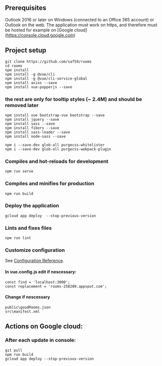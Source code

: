 ## Prerequisites
   Outlook 2016 or later on Windows (connected to an Office 365 account) or Outlook on the web.
   The application must work on https, and therefore must be hosted for example on [Google cloud] (https://console.cloud.google.com)
## Project setup
```
git clone https://github.com/saf59/rooms 
cd rooms
npm install
npm install -g @vue/cli
npm install -g @vue/cli-service-global
npm install axios --save
npm install vue-popperjs --save
``` 
### the rest are only for tooltip styles (~ 2.4M) and should be removed later
``` 
npm install vue bootstrap-vue bootstrap --save 
npm install jquery --save
npm install sass --save
npm install fibers --save
npm install sass-loader --save
npm install node-sass --save

npm i --save-dev glob-all purgecss-whitelister
npm i --save-dev glob-all purgecss-webpack-plugin
```

### Compiles and hot-reloads for development
```
npm run serve
```

### Compiles and minifies for production
```
npm run build
```
### Deploy the application
```
gcloud app deploy  --stop-previous-version
```

### Lints and fixes files
```
npm run lint
```

### Customize configuration
See [Configuration Reference](https://cli.vuejs.org/config/).
#### In vue.config.js edit if nescessary:
```
const find = 'localhost:3000';
const replacement = 'rooms-258209.appspot.com';
```
#### Change if nescessary
```
public\goodRooms.json 
src\manifest.xml
```

## Actions on Google cloud: 

### After each update in console:
```
git pull
npm run build
gcloud app deploy --stop-previous-version
```
